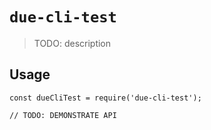 # `due-cli-test`

> TODO: description

## Usage

```
const dueCliTest = require('due-cli-test');

// TODO: DEMONSTRATE API
```
